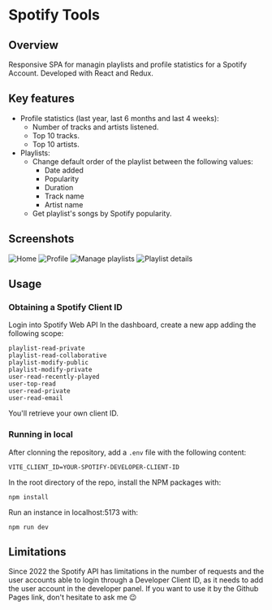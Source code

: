 # Spotify Tools
## Overview
Responsive SPA for managin playlists and profile statistics for a Spotify Account. Developed with React and Redux.

## Key features
- Profile statistics (last year, last 6 months and last 4 weeks):
  - Number of tracks and artists listened.
  - Top 10 tracks.
  - Top 10 artists.
- Playlists:
  - Change default order of the playlist between the following values:
    - Date added
    - Popularity
    - Duration
    - Track name
    - Artist name
  - Get playlist's songs by Spotify popularity.

## Screenshots
![Home](https://github.com/user-attachments/assets/ab90b224-0c34-42da-a620-42f3cdac14c4)
![Profile](https://github.com/user-attachments/assets/d575cea2-239e-43f7-9feb-4120550c7c82)
![Manage playlists](https://github.com/user-attachments/assets/ad830e82-9c98-47ca-b09d-4c7c07e4a3f4)
![Playlist details](https://github.com/user-attachments/assets/33509388-4652-4708-b13f-0e4013bdabc9)

## Usage
### Obtaining a Spotify Client ID
Login into Spotify Web API
In the dashboard, create a new app adding the following scope: 
```
playlist-read-private 
playlist-read-collaborative 
playlist-modify-public 
playlist-modify-private 
user-read-recently-played 
user-top-read
user-read-private
user-read-email
```
You'll retrieve your own client ID.
### Running in local
After clonning the repository, add a `.env` file with the following content:
```
VITE_CLIENT_ID=YOUR-SPOTIFY-DEVELOPER-CLIENT-ID
```
In the root directory of the repo, install the NPM packages with:
```
npm install
```
Run an instance in localhost:5173 with:
```
npm run dev
```
## Limitations
Since 2022 the Spotify API has limitations in the number of requests and the user accounts able to login through a Developer Client ID, as it needs to add the user account in the developer panel. If you want to use it by the Github Pages link, don't hesitate to ask me 😉

